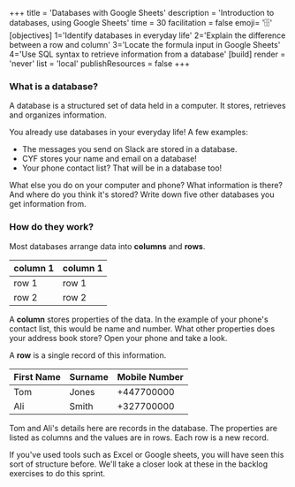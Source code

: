 +++
title = 'Databases with Google Sheets'
description = 'Introduction to databases, using Google Sheets'
time = 30
facilitation = false
emoji= '🗄️' 
[objectives]
    1='Identify databases in everyday life'
    2='Explain the difference between a row and column'
    3='Locate the formula input in Google Sheets'
    4='Use SQL syntax to retrieve information from a database'
[build]
  render = 'never'
  list = 'local'
  publishResources = false
+++

### What is a database?

A database is a structured set of data held in a computer. It stores, retrieves and organizes information.

You already use databases in your everyday life! A few examples:

- The messages you send on Slack are stored in a database.
- CYF stores your name and email on a database!
- Your phone contact list? That will be in a database too!

What else you do on your computer and phone? What information is there? And where do you think it's stored? Write down five other databases you get information from.

### How do they work?

Most databases arrange data into **columns** and **rows**.

| column 1 | column 1 |
| -------- | -------- |
| row 1    | row 1    |
| row 2    | row 2    |

A **column** stores properties of the data. In the example of your phone's contact list, this would be name and number. What other properties does your address book store? Open your phone and take a look.

A **row** is a single record of this information.

| First Name | Surname | Mobile Number |
| ---------- | ------- | ------------- |
| Tom        | Jones   | +447700000    |
| Ali        | Smith   | +327700000    |

Tom and Ali's details here are records in the database. The properties are listed as columns and the values are in rows. Each row is a new record.

If you've used tools such as Excel or Google sheets, you will have seen this sort of structure before. We'll take a closer look at these in the backlog exercises to do this sprint.
